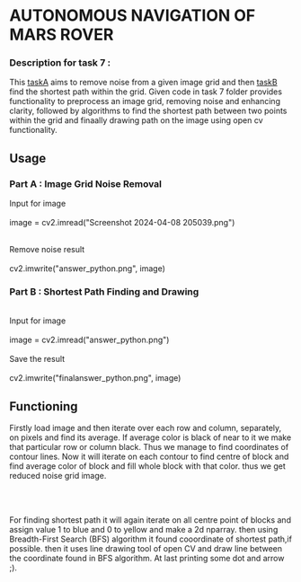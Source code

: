<h1>AUTONOMOUS NAVIGATION OF MARS ROVER</h1>

<h3>Description for task 7 :</h3>
<p>This  <a href="https://github.com/the-aryan-1712/Awesome_Robotics_Club_Aryan-Chaturvedi_230212/blob/main/task7/partA.py">taskA</a> aims to remove noise from a given image grid and then  <a href="https://github.com/the-aryan-1712/Awesome_Robotics_Club_Aryan-Chaturvedi_230212/blob/main/task7/partB.py">taskB</a> find the shortest path within the grid. Given code in task 7 folder provides functionality to preprocess an image grid, removing noise and enhancing clarity, followed by algorithms to find the shortest path between two points within the grid and finaally drawing path on the image using open cv functionality.</p>
<h2>Usage</h2>
<h3>Part A : Image Grid Noise Removal</h3>
<p>

Input for image<br><br>
image = cv2.imread("Screenshot 2024-04-08 205039.png")<br><br>

Remove noise result<br><br>
cv2.imwrite("answer_python.png", image)</p>
<h3>Part B : Shortest Path Finding and Drawing </h3>
<p><br>
Input for image<br><br>
image = cv2.imread("answer_python.png")<br><br>
Save the result<br><br>
cv2.imwrite("finalanswer_python.png", image)
</p>

<h2>Functioning</h2>
<p> Firstly load image and then iterate over each row and column, separately, on pixels and find its average. If average color is black of near to it we make that particular row or column black.
Thus we manage to find coordinates of contour lines. Now it will iterate on each contour to find centre of block and find average color of block and fill whole block with that color. thus we get reduced noise grid image.</p><br><br>
<p>For finding shortest path it will again iterate on all centre point of blocks and assign value 1 to blue and 0 to yellow and make a 2d nparray. then using Breadth-First Search (BFS) algorithm it found cooordinate of shortest path,if possible. then it uses line drawing tool of open CV and draw line between the coordinate found in BFS algorithm. At last printing some dot and arrow ;).</p>
